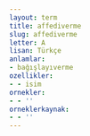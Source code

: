 ```yaml
---
layout: term
title: affediverme
slug: affediverme
letter: A
lisan: Türkçe
anlamlar:
- bağışlayıverme
ozellikler:
- - isim
ornekler:
- - ''
orneklerkaynak:
- - ''
---
```

